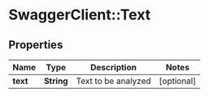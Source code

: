 # SwaggerClient::Text

## Properties
Name | Type | Description | Notes
------------ | ------------- | ------------- | -------------
**text** | **String** | Text to be analyzed | [optional] 


